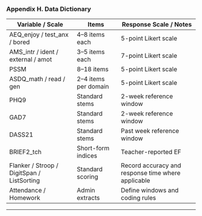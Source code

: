 ### Appendix H. Data Dictionary

| **Variable / Scale** | **Items** | **Response Scale / Notes** |
|----------------------|-----------|----------------------------|
| AEQ_enjoy / test_anx / bored | 4–8 items each | 5-point Likert scale |
| AMS_intr / ident / external / amot | 3–5 items each | 7-point Likert scale |
| PSSM | 8–18 items | 5-point Likert scale |
| ASDQ_math / read / gen | 2–4 items per domain | 5-point Likert scale |
| PHQ9 | Standard stems | 2-week reference window |
| GAD7 | Standard stems | 2-week reference window |
| DASS21 | Standard stems | Past week reference window |
| BRIEF2_tch | Short-form indices | Teacher-reported EF |
| Flanker / Stroop / DigitSpan / ListSorting | Standard scoring | Record accuracy and response time where applicable |
| Attendance / Homework | Admin extracts | Define windows and coding rules |

---
